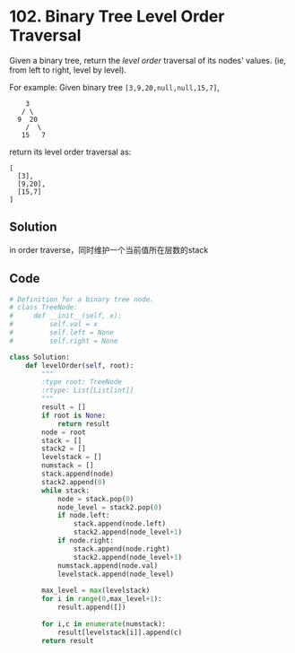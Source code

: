 # 102. Binary Tree Level Order Traversal

Given a binary tree, return the *level order* traversal of its nodes' values. (ie, from left to right, level by level).

For example:
Given binary tree `[3,9,20,null,null,15,7]`,

```
    3
   / \
  9  20
    /  \
   15   7
```



return its level order traversal as:

```
[
  [3],
  [9,20],
  [15,7]
]
```



## Solution

in order traverse，同时维护一个当前值所在层数的stack



## Code

```python
# Definition for a binary tree node.
# class TreeNode:
#     def __init__(self, x):
#         self.val = x
#         self.left = None
#         self.right = None

class Solution:
    def levelOrder(self, root):
        """
        :type root: TreeNode
        :rtype: List[List[int]]
        """
        result = []
        if root is None:
            return result
        node = root
        stack = []
        stack2 = []
        levelstack = []
        numstack = []
        stack.append(node)
        stack2.append(0)
        while stack:
            node = stack.pop(0)
            node_level = stack2.pop(0)
            if node.left:
                stack.append(node.left)
                stack2.append(node_level+1)
            if node.right:
                stack.append(node.right)
                stack2.append(node_level+1)
            numstack.append(node.val)
            levelstack.append(node_level)
            
        max_level = max(levelstack)
        for i in range(0,max_level+1):
            result.append([])
            
        for i,c in enumerate(numstack):
            result[levelstack[i]].append(c)
        return result
```

